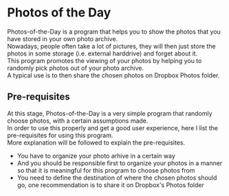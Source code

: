 Photos of the Day
=================

Photos-of-the-Day is a program that helps you to show the photos that you have stored in your own photo archive.  
Nowadays, people often take a lot of pictures, they will then just store the photos in some storage (i.e. external harddrive) and forget about it.  
This program promotes the viewing of your photos by helping you to randomly pick photos out of your photo archive.  
A typical use is to then share the chosen photos on Dropbox Photos folder.  

Pre-requisites
-------------

At this stage, Photos-of-the-Day is a very simple program that randomly choose photos, with a certain assumptions made.  
In order to use this properly and get a good user experience, here I list the pre-requisites for using this program.  
More explanation will be followed to explain the pre-requisites.  

* You have to organize your photo arhive in a certain way
* And you should be responsible first to organize your photos in a manner so that it is meaningful for this program to choose photos from
* You need to define the destination of where the chosen photos should go, one recommendation is to share it on Dropbox's Photos folder


